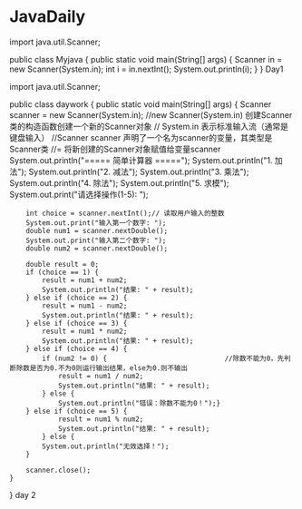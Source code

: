 # JavaDaily
import java.util.Scanner;

public class Myjava {
    public static void main(String[] args) {
        Scanner in = new Scanner(System.in);
        int i = in.nextInt();
        System.out.println(i);
    }
}
Day1

import java.util.Scanner;

public class daywork {
    public static void main(String[] args) {
        Scanner scanner = new Scanner(System.in);                 //new Scanner(System.in) 创建Scanner类的构造函数创建一个新的Scanner对象
                                                                  // System.in 表示标准输入流（通常是键盘输入）
                                                                  //Scanner scanner 声明了一个名为scanner的变量，其类型是Scanner类
                                                                  //= 将新创建的Scanner对象赋值给变量scanner
        System.out.println("===== 简单计算器 =====");
        System.out.println("1. 加法");
        System.out.println("2. 减法");
        System.out.println("3. 乘法");
        System.out.println("4. 除法");
        System.out.println("5. 求模");
        System.out.print("请选择操作(1-5): ");

        int choice = scanner.nextInt();// 读取用户输入的整数
        System.out.print("输入第一个数字: ");
        double num1 = scanner.nextDouble();
        System.out.print("输入第二个数字: ");
        double num2 = scanner.nextDouble();

        double result = 0;
        if (choice == 1) {
            result = num1 + num2;
            System.out.println("结果: " + result);
        } else if (choice == 2) {
            result = num1 - num2;
            System.out.println("结果: " + result);
        } else if (choice == 3) {
            result = num1 * num2;
            System.out.println("结果: " + result);
        } else if (choice == 4) {
            if (num2 != 0) {                             //除数不能为0，先判断除数是否为0.不为0则运行输出结果，else为0.则不输出
                result = num1 / num2;
                System.out.println("结果: " + result);
            } else {
                System.out.println("错误：除数不能为0！");}
        } else if (choice == 5) {
                result = num1 % num2;
                System.out.println("结果: " + result);
            } else {
            System.out.println("无效选择！");
        }

        scanner.close();
    }
}
day 2

